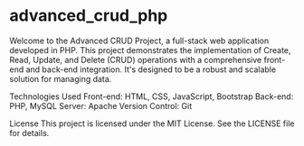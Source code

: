 # advanced_crud_php
Welcome to the Advanced CRUD Project, a full-stack web application developed in PHP. This project demonstrates the implementation of Create, Read, Update, and Delete (CRUD) operations with a comprehensive front-end and back-end integration. It's designed to be a robust and scalable solution for managing data.

Technologies Used
Front-end: HTML, CSS, JavaScript, Bootstrap
Back-end: PHP, MySQL
Server: Apache
Version Control: Git


License
This project is licensed under the MIT License. See the LICENSE file for details.
